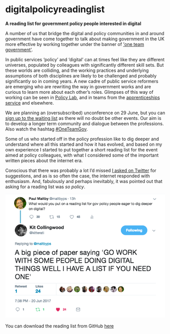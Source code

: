 # digitalpolicyreadinglist
**A reading list for government policy people interested in digital** 

A number of us that bridge the digital and policy communities in and around government have come together to talk about making government in the UK more effective by working together under the banner of ['one team government'](http://oneteamgov.uk/). 

In public services ‘policy’ and ‘digital’ can at times feel like they are different universes, populated by colleagues with significantly different skill sets. But these worlds are colliding, and the working practices and underlying assumptions of both disciplines are likely to be challenged and probably significantly so in coming years. A new cadre of public service reformers are emerging who are rewriting the way in government works and are curious to learn more about each other’s roles. Glimpses of this way of working can be seen in [Policy Lab](https://openpolicy.blog.gov.uk/), and in teams from the [apprenticeships service](https://sfadigital.blog.gov.uk/2017/03/24/dont-bring-policy-and-delivery-closer-together-make-them-the-same-thing/) and elsewhere.

We are planning an (oversubscribed) unconference on 29 June, but you can [sign up to the waiting list](https://www.eventbrite.co.uk/e/one-team-government-better-together-tickets-34402846841) as there will no doubt be other events. Our aim is to develop a longer term community and dialogue between the professions. Also watch the hashtag [#OneTeamGov](https://twitter.com/search?q=%23oneteamgov&src=typd).

Some of us who started off in the policy profession like to dig deeper and understand where all this started and how it has evolved, and based on my own experience I started to put together a short reading list for the event aimed at policy colleagues, with what I considered some of the important written pieces about the internet era.

Conscious that there was probably a lot I’d missed [I asked on Twitter](https://twitter.com/maltbyps/status/877228688009551873) for suggestions, and as is so often the case, the internet responded with enthusiasm. And, fabulously and perhaps inevitably, it was pointed out that asking for a reading list was *so policy*.

![pic of tweet burn](/ihavealistifyouneedone.png)

You can download the reading list from GitHub [here](https://github.com/paulmaltby3/digitalpolicyreadinglist/blob/master/Digitalpolicyreadinglist.md)

